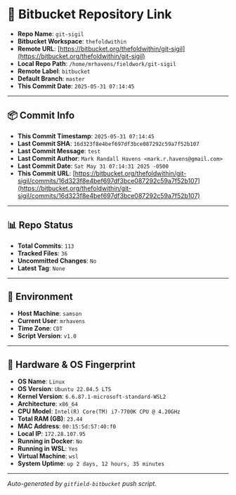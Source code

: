 # 🔗 Bitbucket Repository Link

- **Repo Name**: `git-sigil`
- **Bitbucket Workspace**: `thefoldwithin`
- **Remote URL**: [https://bitbucket.org/thefoldwithin/git-sigil](https://bitbucket.org/thefoldwithin/git-sigil)
- **Local Repo Path**: `/home/mrhavens/fieldwork/git-sigil`
- **Remote Label**: `bitbucket`
- **Default Branch**: `master`
- **This Commit Date**: `2025-05-31 07:14:45`

---

## 📦 Commit Info

- **This Commit Timestamp**: `2025-05-31 07:14:45`
- **Last Commit SHA**: `16d323f8e4bef697df3bce087292c59a7f52b107`
- **Last Commit Message**: `test`
- **Last Commit Author**: `Mark Randall Havens <mark.r.havens@gmail.com>`
- **Last Commit Date**: `Sat May 31 07:14:31 2025 -0500`
- **This Commit URL**: [https://bitbucket.org/thefoldwithin/git-sigil/commits/16d323f8e4bef697df3bce087292c59a7f52b107](https://bitbucket.org/thefoldwithin/git-sigil/commits/16d323f8e4bef697df3bce087292c59a7f52b107)

---

## 📊 Repo Status

- **Total Commits**: `113`
- **Tracked Files**: `36`
- **Uncommitted Changes**: `No`
- **Latest Tag**: `None`

---

## 🧭 Environment

- **Host Machine**: `samson`
- **Current User**: `mrhavens`
- **Time Zone**: `CDT`
- **Script Version**: `v1.0`

---

## 🧬 Hardware & OS Fingerprint

- **OS Name**: `Linux`
- **OS Version**: `Ubuntu 22.04.5 LTS`
- **Kernel Version**: `6.6.87.1-microsoft-standard-WSL2`
- **Architecture**: `x86_64`
- **CPU Model**: `Intel(R) Core(TM) i7-7700K CPU @ 4.20GHz`
- **Total RAM (GB)**: `23.44`
- **MAC Address**: `00:15:5d:57:40:f0`
- **Local IP**: `172.28.107.95`
- **Running in Docker**: `No`
- **Running in WSL**: `Yes`
- **Virtual Machine**: `wsl`
- **System Uptime**: `up 2 days, 12 hours, 35 minutes`

---

_Auto-generated by `gitfield-bitbucket` push script._
